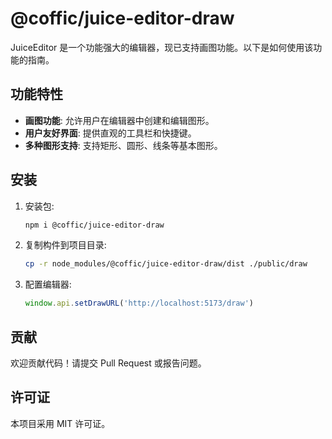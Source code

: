 # @coffic/juice-editor-draw

JuiceEditor 是一个功能强大的编辑器，现已支持画图功能。以下是如何使用该功能的指南。

## 功能特性

- **画图功能**: 允许用户在编辑器中创建和编辑图形。
- **用户友好界面**: 提供直观的工具栏和快捷键。
- **多种图形支持**: 支持矩形、圆形、线条等基本图形。

## 安装

1. 安装包:

   ```bash
   npm i @coffic/juice-editor-draw
   ```

2. 复制构件到项目目录:

   ```bash
   cp -r node_modules/@coffic/juice-editor-draw/dist ./public/draw
   ```

3. 配置编辑器:

   ```typescript
   window.api.setDrawURL('http://localhost:5173/draw')
   ```

## 贡献

欢迎贡献代码！请提交 Pull Request 或报告问题。

## 许可证

本项目采用 MIT 许可证。
